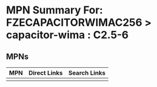 



# MPN Summary For: FZECAPACITORWIMAC256 > capacitor-wima : C2.5-6

## MPNs
  

|MPN|Direct Links|Search Links|
| :--- | :--- | :--- |
||||
